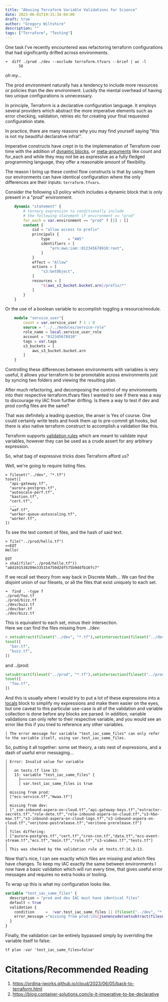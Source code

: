 ```yaml
---
title: "Abusing Terraform Variable Validations for Science"
date: 2023-06-01T19:31:34-04:00
draft: true
author: "Gregory Wiltshire"
description: ""
tags: ["Terraform", "Testing"]
---
```


One task I've recently encountered was refactoring terraform configurations that had significantly drifted across environments. 

```shell
➜  diff ./prod ./dev --exclude terraform.tfvars --brief | wc -l
      58
```
_oh my..._

The prod environment naturally has a tendency to include more resources or policies than the dev environment. Luckily the mental overhead of having two unique configurations is unnecessary.

In principle, Terraform is a declarative configuration language. It employs several providers which abstract the more imperative elements such as error checking, validation, retries etc for creating your final requested configuration state.

In practice, there are many reasons why you may find yourself saying "this is not my beautiful declarative infra!".

Imperative constructs have crept in to the implemenation of Terraform over time with the addition of [dynamic blocks](https://developer.hashicorp.com/terraform/language/expressions/dynamic-blocks), or [meta-arguments](https://developer.hashicorp.com/terraform/language/meta-arguments/count) like count and for_each and while they may not be as expressive as a fully fledged programming language, they offer a reasonable amount of flexibility.

The reason I bring up these control flow constructs is that by using them our environments can have identical configuration where the only differences are their inputs: `terraform.tfvars`.

Consider the following s3 policy which includes a dynamic block that is only present in a "prod" environment.
```terraform
    dynamic "statement" {
        # ternary expression to conditionally include
        # the following statement if environment == "prod"
        for_each = var.environment == "prod" ? [1] : []
        content {
            sid = "allow access to prefix"
            principals {
                type        = "AWS"
                identifiers = [
                    "arn:aws:iam::012345678910:root",
                ]
            }
            effect = "Allow"
            actions = [
                "s3:GetObject",
            ]
            resources = [
                "${aws_s3_bucket.bucket.arn}/prefix/*"
            ]
        }
    }
```

Or the use of a boolean variable to accomplish toggling a resource/module.

```terraform
    module "service_user"{
        count = var.service_user ? 1 : 0
        source = "../../modules/service-role"
        role_name = local.service_user_role
        account = "012345678910"
        tags = var.tags
        s3_buckets = [
            aws_s3_bucket.bucket.arn
        ]
    }
``` 

Controlling these differences between environments with variables is very useful, it allows your terraform to be promotable across environments just by syncing two folders and viewing the resulting plan.

After much refactoring, and decomposing the control of my environments into their respective terraform.tfvars files I wanted to see if there was a way to discourage my IAC from further drifting.
Is there a way to test if dev and prod config files are the same?

That was definitely a leading question, the anser is Yes of course. One could certainly write tests and hook them up to pre-commit git hooks, but there is also native terraform construct to accomplish a validation like this.

Terraform supports [validation rules](https://developer.hashicorp.com/terraform/language/values/variables#custom-validation-rules) which are meant to validate input variables, however they can be used as a crude assert for any arbitrary expression.

So, what bag of expressive tricks does Terraform afford us?

Well, we're going to require listing files.
```shell
> fileset("../dev", "*.tf")
toset([
  "api-gateway.tf",
  "aurora-postgres.tf",
  "autoscale-perf.tf",
  "bastion.tf",
  "cert.tf",
  ...
  "waf.tf",
  "worker-queue-autoscaling.tf",
  "worker.tf",
])
```

To see the text content of files, and the hash of said text.
```shell
> file("../prod/hello.tf")
<<EOT
Hello!

EOT
> sha1(file("../prod/hello.tf"))
"a8d191538209e335154750d2df575b9ddfb16fc7"
```

If we recall set theory from way back in Discrete Math...
We can find the disjoint union of our filesets, or all the files that exist uniquely to each set.

```shell
➜  find . -type f
./prod/foo.tf
./prod/bizz.tf
./dev/buzz.tf
./dev/bar.tf
./dev/bizz.tf
```

This is equivalent to each set, minus their intersection.  
Here we can find the files missing from ../dev:
```terraform
> setsubtract(fileset("../dev", "*.tf"),setintersection(fileset("../dev", "*.tf"),fileset("../prod", "*.tf")))
toset([
  "bar.tf",
  "buzz.tf",
])
```
and ../prod:
```terraform
setsubtract(fileset("../prod", "*.tf"),setintersection(fileset("../prod", "*.tf"),fileset("../dev", "*.tf")))
toset([
  "foo.tf",
])
```

And this is usually where I would try to put a lot of these expressions into a [locals](https://developer.hashicorp.com/terraform/language/values/locals) block to simplify my expressions and make them easier on the eyes, but one caveat to this particular use-case is all of the validation and variable collection is done before any blocks are parsed. In addition, variable validations can only refer to their respective variable, and you would see an error like this if you tried to reference any other variables.
```shell
│ The error message for variable "test_iac_same_files" can only refer to the variable itself, using var.test_iac_same_files.
```

So, putting it all together: some set theory, a rats nest of expressions, and a dash of useful error messaging...

```shell
│ Error: Invalid value for variable
│ 
│   on tests.tf line 13:
│   13: variable "test_iac_same_files" {
│     ├────────────────
│     │ var.test_iac_same_files is true
│ 
│ missing from prod:
│ ["ecs-service.tf","mwaa.tf"]
│ 
│ missing from dev:
│ ["_ssm-inbound-aspera-on-cloud.tf","api-gateway-keys.tf","extractor-secrets.tf","role-dete.tf","role-inbound-aspera-on-cloud.tf","s3-hbo-max.tf","s3-inbound-aspera-on-cloud-logs.tf","s3-inbound-aspera-on-cloud.tf","veritone-postrelease.tf","veritone-prerelease.tf"]
│ 
│ files differing:
│ ["aurora-postgres.tf","cert.tf","cron-cnn.tf","data.tf","ecs-event-stream.tf","ecs.tf","main.tf","role.tf","s3-videos.tf","tests.tf"]
│ 
│ This was checked by the validation rule at tests.tf:16,3-13.
```
Now that's nice, I can see exactly which files are missing and which files have changes.
To keep my IAC exactly the same between environments I now have a basic validation which will run every time, that gives useful error messages and requires no extra hooks or tooling.

To wrap up this is what my configuration looks like.
```terraform
variable "test_iac_same_files" {
  description = "prod and dev IAC must have identical files"
  default = true
  validation {
    condition     =  !var.test_iac_same_files || (fileset("../dev", "*.tf") == fileset("../prod", "*.tf")) || length([for f in setintersection(fileset("../dev", "*.tf"),fileset("../prod", "*.tf")): f if sha1(file("../dev/${f}")) != sha1(file("../prod/${f}"))]) == 0
    error_message ="missing from prod:\n${jsonencode(setsubtract(fileset("../dev", "*.tf"),setintersection(fileset("../dev", "*.tf"),fileset("../prod", "*.tf"))))}\n\nmissing from dev:\n${jsonencode(setsubtract(fileset("../prod", "*.tf"),setintersection(fileset("../dev", "*.tf"),fileset("../prod", "*.tf"))))}\n\nfiles differing:\n${jsonencode([for f in setintersection(fileset("../dev", "*.tf"),fileset("../prod", "*.tf")): f if sha1(file("../dev/${f}")) != sha1(file("../prod/${f}"))])}"
  }
}
```

Finally, the validation can be entirely bypassed simply by overriding the variable itself to false:
```shell
tf plan -var 'test_iac_same_files=false'
```

# Citations/Recommended Reading
1. https://ordina-jworks.github.io/cloud/2023/06/05/back-to-terraform.html
2. https://blog.container-solutions.com/is-it-imperative-to-be-declarative
